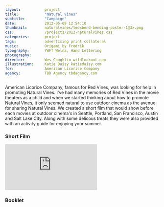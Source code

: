 ```yaml
---
layout:           project
title:            "Natural Vines"
subtitle:         "Campaign"
date:             2012-05-09 12:54:10
thumbnail:        naturalvines/tedxbend-bending-poster-1@3x.png
css:              /projects/2012-naturalvines.css
categories:       project
tags:             advertising print collateral 
music:            Origami by Fredrik
typography:       YWFT Welna, Hand Lettering
photography:      
director:         Wes Coughlin wildlookout.com
illustration:     Katie Daisy katiedaisy.com
for:              American Licorice Company
agency:           TBD Agency tbdagency.com
---
```

American Licorice Company, famous for Red Vines, was looking for help in promoting Natural Vines. I've had many memories of Red Vines in the movie theaters as a child and when we started thinking about how to promote Natural Vines, it only seemed natural to use outdoor cinema as the avenue for sharing Natural Vines. We created a short film that would show before each movies at outdoor cinema's in Seattle, Portland, San Francisco, Austin and Salt Lake City. Along with some delicous treats they were also provided with an activity guide for enjoying your summer.

<h3 class="note">Short Film</h3>
<div class="short-film">
  <div class='embed-container'><iframe src='https://player.vimeo.com/video/127878146' frameborder='0' webkitAllowFullScreen mozallowfullscreen allowFullScreen></iframe></div>
</div>
<h3 class="note">Booklet</h3>
<div class="natural-vines-cover"></div>
<div class="container">
  <div class="natural-vines-plant"></div>
  <div class="natural-vines-moon"></div>
</div>
<div class="natural-vines-bird"></div>